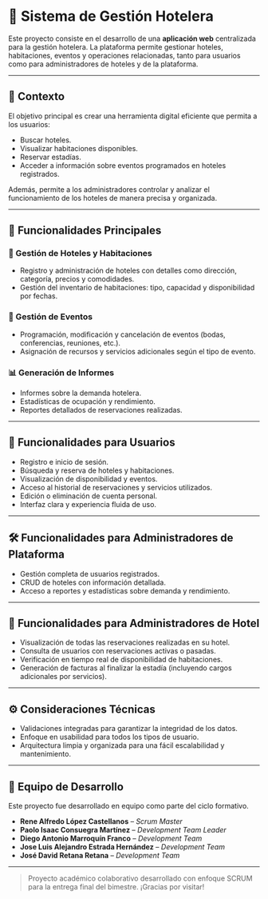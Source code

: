 # 🏨 Sistema de Gestión Hotelera

Este proyecto consiste en el desarrollo de una **aplicación web** centralizada para la gestión hotelera. La plataforma permite gestionar hoteles, habitaciones, eventos y operaciones relacionadas, tanto para usuarios como para administradores de hoteles y de la plataforma.

---

## 📌 Contexto

El objetivo principal es crear una herramienta digital eficiente que permita a los usuarios:

- Buscar hoteles.
- Visualizar habitaciones disponibles.
- Reservar estadías.
- Acceder a información sobre eventos programados en hoteles registrados.

Además, permite a los administradores controlar y analizar el funcionamiento de los hoteles de manera precisa y organizada.

---

## 🚀 Funcionalidades Principales

### 🏢 Gestión de Hoteles y Habitaciones

- Registro y administración de hoteles con detalles como dirección, categoría, precios y comodidades.
- Gestión del inventario de habitaciones: tipo, capacidad y disponibilidad por fechas.

### 🎉 Gestión de Eventos

- Programación, modificación y cancelación de eventos (bodas, conferencias, reuniones, etc.).
- Asignación de recursos y servicios adicionales según el tipo de evento.

### 📊 Generación de Informes

- Informes sobre la demanda hotelera.
- Estadísticas de ocupación y rendimiento.
- Reportes detallados de reservaciones realizadas.

---

## 👤 Funcionalidades para Usuarios

- Registro e inicio de sesión.
- Búsqueda y reserva de hoteles y habitaciones.
- Visualización de disponibilidad y eventos.
- Acceso al historial de reservaciones y servicios utilizados.
- Edición o eliminación de cuenta personal.
- Interfaz clara y experiencia fluida de uso.

---

## 🛠 Funcionalidades para Administradores de Plataforma

- Gestión completa de usuarios registrados.
- CRUD de hoteles con información detallada.
- Acceso a reportes y estadísticas sobre demanda y rendimiento.

---

## 🏨 Funcionalidades para Administradores de Hotel

- Visualización de todas las reservaciones realizadas en su hotel.
- Consulta de usuarios con reservaciones activas o pasadas.
- Verificación en tiempo real de disponibilidad de habitaciones.
- Generación de facturas al finalizar la estadía (incluyendo cargos adicionales por servicios).

---

## ⚙️ Consideraciones Técnicas

- Validaciones integradas para garantizar la integridad de los datos.
- Enfoque en usabilidad para todos los tipos de usuario.
- Arquitectura limpia y organizada para una fácil escalabilidad y mantenimiento.

---

## 👥 Equipo de Desarrollo

Este proyecto fue desarrollado en equipo como parte del ciclo formativo.

- **Rene Alfredo López Castellanos** – *Scrum Master*
- **Paolo Isaac Consuegra Martínez** – *Development Team Leader*
- **Diego Antonio Marroquín Franco** – *Development Team*
- **Jose Luis Alejandro Estrada Hernández** – *Development Team*
- **José David Retana Retana** – *Development Team*

---

> Proyecto académico colaborativo desarrollado con enfoque SCRUM para la entrega final del bimestre. ¡Gracias por visitar!
